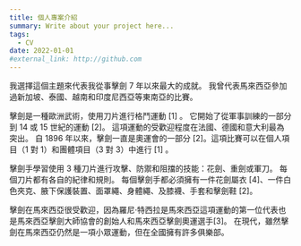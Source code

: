 ```yaml
---
title: 個人專案介紹
summary: Write about your project here...
tags:
  - CV
date: 2022-01-01
#external_link: http://github.com
---
```


我選擇這個主題來代表我從事擊劍 7 年以來最大的成就。 我曾代表馬來西亞參加過新加坡、泰國、越南和印度尼西亞等東南亞的比賽。

擊劍是一種歐洲武術，使用刀片進行格鬥運動 [1] 。 它開始了從軍事訓練的一部分到 14 或 15 世紀的運動 [2]。 這項運動的受歡迎程度在法國、德國和意大利最為突出。 自 1896 年以來，擊劍一直是奧運會的一部分 [2]。這項比賽可以在個人項目（1 對 1）和團體項目（3 對 3）中進行 [1] 。


擊劍手學習使用 3 種刀片進行攻擊、防禦和阻擋的技能：花劍、重劍或軍刀。 每個刀片都有各自的紀律和規則。 每個擊劍手都必須擁有一件花劍屬衣 [4]、一件白色夾克、腋下保護裝置、面罩繩、身體繩、及膝襪、手套和擊劍鞋 [2]。


擊劍在馬來西亞很受歡迎，因為羅尼·特西拉是馬來西亞這項運動的第一位代表也是馬來西亞擊劍大師協會的創始人和馬來西亞擊劍奧運選手[3]。 在現代，雖然擊劍在馬來西亞仍然是一項小眾運動，但在全國擁有許多俱樂部。
